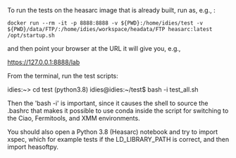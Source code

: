 
To run the tests on the heasarc image that is already built, run as, e.g., :

    docker run --rm -it -p 8888:8888 -v ${PWD}:/home/idies/test -v ${PWD}/data/FTP/:/home/idies/workspace/headata/FTP heasarc:latest /opt/startup.sh

and then point your browser at the URL it will give you, e.g.,

https://127.0.0.1:8888/lab

From the terminal, run the test scripts:

   idies:~> cd test
   (python3.8) idies@idies:~/test$  bash -i test_all.sh

Then the 'bash -i' is important, since it causes the shell to source the 
.bashrc that makes it possible to use conda inside the script for switching
to the Ciao, Fermitools, and XMM environments.  

You should also open a Python 3.8 (Heasarc) notebook and try to import xspec, which for example tests if the LD_LIBRARY_PATH is correct, and then import heasoftpy.

